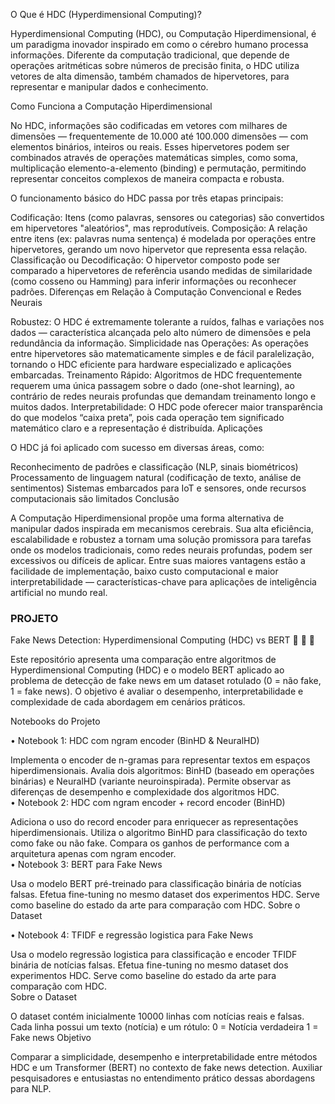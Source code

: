 O Que é HDC (Hyperdimensional Computing)?

Hyperdimensional Computing (HDC), ou Computação Hiperdimensional, é um paradigma inovador inspirado em como o cérebro humano processa informações. Diferente da computação tradicional, que depende de operações aritméticas sobre números de precisão finita, o HDC utiliza vetores de alta dimensão, também chamados de hipervetores, para representar e manipular dados e conhecimento.

Como Funciona a Computação Hiperdimensional

No HDC, informações são codificadas em vetores com milhares de dimensões — frequentemente de 10.000 até 100.000 dimensões — com elementos binários, inteiros ou reais. Esses hipervetores podem ser combinados através de operações matemáticas simples, como soma, multiplicação elemento-a-elemento (binding) e permutação, permitindo representar conceitos complexos de maneira compacta e robusta.

O funcionamento básico do HDC passa por três etapas principais:

Codificação:
Itens (como palavras, sensores ou categorias) são convertidos em hipervetores "aleatórios", mas reprodutíveis.
Composição:
A relação entre itens (ex: palavras numa sentença) é modelada por operações entre hipervetores, gerando um novo hipervetor que representa essa relação.
Classificação ou Decodificação:
O hipervetor composto pode ser comparado a hipervetores de referência usando medidas de similaridade (como cosseno ou Hamming) para inferir informações ou reconhecer padrões.
Diferenças em Relação à Computação Convencional e Redes Neurais

Robustez:
O HDC é extremamente tolerante a ruídos, falhas e variações nos dados — característica alcançada pelo alto número de dimensões e pela redundância da informação.
Simplicidade nas Operações:
As operações entre hipervetores são matematicamente simples e de fácil paralelização, tornando o HDC eficiente para hardware especializado e aplicações embarcadas.
Treinamento Rápido:
Algoritmos de HDC frequentemente requerem uma única passagem sobre o dado (one-shot learning), ao contrário de redes neurais profundas que demandam treinamento longo e muitos dados.
Interpretabilidade:
O HDC pode oferecer maior transparência do que modelos “caixa preta”, pois cada operação tem significado matemático claro e a representação é distribuída.
Aplicações

O HDC já foi aplicado com sucesso em diversas áreas, como:

Reconhecimento de padrões e classificação (NLP, sinais biométricos)
Processamento de linguagem natural (codificação de texto, análise de sentimentos)
Sistemas embarcados para IoT e sensores, onde recursos computacionais são limitados
Conclusão

A Computação Hiperdimensional propõe uma forma alternativa de manipular dados inspirada em mecanismos cerebrais. Sua alta eficiência, escalabilidade e robustez a tornam uma solução promissora para tarefas onde os modelos tradicionais, como redes neurais profundas, podem ser excessivos ou difíceis de aplicar. Entre suas maiores vantagens estão a facilidade de implementação, baixo custo computacional e maior interpretabilidade — características-chave para aplicações de inteligência artificial no mundo real.

### PROJETO  

Fake News Detection: Hyperdimensional Computing (HDC) vs BERT
📒 📰 🤖

Este repositório apresenta uma comparação entre algoritmos de Hyperdimensional Computing (HDC) e o modelo BERT aplicado ao problema de detecção de fake news em um dataset rotulado (0 = não fake, 1 = fake news). O objetivo é avaliar o desempenho, interpretabilidade e complexidade de cada abordagem em cenários práticos.

Notebooks do Projeto

• Notebook 1: HDC com ngram encoder (BinHD & NeuralHD)  

Implementa o encoder de n-gramas para representar textos em espaços hiperdimensionais.
Avalia dois algoritmos: BinHD (baseado em operações binárias) e NeuralHD (variante neuroinspirada).
Permite observar as diferenças de desempenho e complexidade dos algoritmos HDC.  
• Notebook 2: HDC com ngram encoder + record encoder (BinHD)  

Adiciona o uso do record encoder para enriquecer as representações hiperdimensionais.
Utiliza o algoritmo BinHD para classificação do texto como fake ou não fake.
Compara os ganhos de performance com a arquitetura apenas com ngram encoder.  
• Notebook 3: BERT para Fake News  

Usa o modelo BERT pré-treinado para classificação binária de notícias falsas.
Efetua fine-tuning no mesmo dataset dos experimentos HDC.
Serve como baseline do estado da arte para comparação com HDC.
Sobre o Dataset  

• Notebook 4: TFIDF e regressão logistica para Fake News  

Usa o modelo regressão logistica para classificação e encoder TFIDF binária de notícias falsas.
Efetua fine-tuning no mesmo dataset dos experimentos HDC.
Serve como baseline do estado da arte para comparação com HDC.  
Sobre o Dataset

O dataset contém inicialmente 10000 linhas com notícias reais e falsas.
Cada linha possui um texto (notícia) e um rótulo:
0 = Notícia verdadeira
1 = Fake news
Objetivo

Comparar a simplicidade, desempenho e interpretabilidade entre métodos HDC e um Transformer (BERT) no contexto de fake news detection.
Auxiliar pesquisadores e entusiastas no entendimento prático dessas abordagens para NLP.

